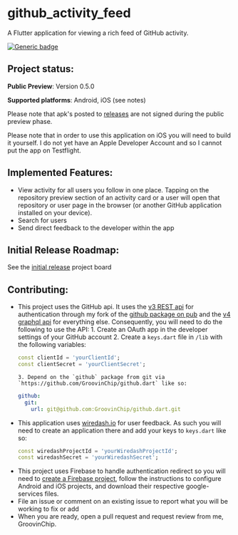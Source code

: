 # github_activity_feed

A Flutter application for viewing a rich feed of GitHub activity.

[![Generic badge](<https://badgen.net/badge/support/GitHub%20Spronsors/blue?icon=github()>)](https://github.com/sponsors/GroovinChip)

## Project status:

**Public Preview**: Version 0.5.0

**Supported platforms**: Android, iOS (see notes)

Please note that apk's posted to [releases](https://github.com/GroovinChip/GitHub-Activity-Feed/releases) are not signed during the public preview phase.

Please note that in order to use this application on iOS you will need to build it yourself. I do not yet have an Apple Developer Account and so I cannot put the app on Testflight.

## Implemented Features:

- View activity for all users you follow in one place. Tapping on the repository preview section of an activity card or a user will
  open that repository or user page in the browser (or another GitHub application installed on your device).
- Search for users
- Send direct feedback to the developer within the app

## Initial Release Roadmap:

See the [initial release](https://github.com/GroovinChip/GitHub-Activity-Feed/projects/3) project board

## Contributing:

- This project uses the GitHub api. It uses the [v3 REST api](https://developer.github.com/v3/) for authentication through my fork of the [github package on pub](https://pub.dev/packages/github)
  and the [v4 graphql api](https://developer.github.com/v4/) for everything else. Consequently, you will need to do the following to use the API: 1. Create an OAuth app in the developer settings of your GitHub account 2. Create a `keys.dart` file in `/lib` with the following variables:
  ```dart
  const clientId = 'yourClientId';
  const clientSecret = 'yourClientSecret';
  ```
      3. Depend on the `github` package from git via `https://github.com/GroovinChip/github.dart` like so:
  ```yaml
  github:
    git:
      url: git@github.com:GroovinChip/github.dart.git
  ```
- This application uses [wiredash.io](https://wiredash.io) for user feedback. As such you will need to create an application there and add your keys to `keys.dart` like so:
  ```dart
  const wiredashProjectId = 'yourWiredashProjectId';
  const wiredashSecret = 'yourWiredashSecret';
  ```
- This project uses Firebase to handle authentication redirect so you will need to [create a Firebase
  project](https://console.firebase.google.com), follow the instructions to configure Android and iOS projects,
  and download their respective google-services files.
- File an issue or comment on an existing issue to report what you will be working to fix or add
- When you are ready, open a pull request and request review from me, GroovinChip.
